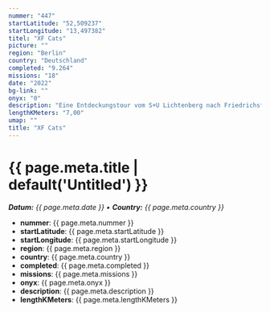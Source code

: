 ```yaml
---
nummer: "447"
startLatitude: "52,509237"
startLongitude: "13,497382"
titel: "XF Cats"
picture: ""
region: "Berlin"
country: "Deutschland"
completed: "9.264"
missions: "18"
date: "2022"
bg-link: ""
onyx: "0"
description: "Eine Entdeckungstour vom S+U Lichtenberg nach Friedrichsfelde; dort im Bogen durch den Weitlingkiez zurück zum Ausgangspunkt.\nGraphic available for free-already online in different parts of the world"
lengthKMeters: "7,00"
umap: ""
title: "XF Cats"
---
```

# {{ page.meta.title | default('Untitled') }}

_**Datum:** {{ page.meta.date }} • **Country:** {{ page.meta.country }}_

- **nummer**: {{ page.meta.nummer }}
- **startLatitude**: {{ page.meta.startLatitude }}
- **startLongitude**: {{ page.meta.startLongitude }}
- **region**: {{ page.meta.region }}
- **country**: {{ page.meta.country }}
- **completed**: {{ page.meta.completed }}
- **missions**: {{ page.meta.missions }}
- **onyx**: {{ page.meta.onyx }}
- **description**: {{ page.meta.description }}
- **lengthKMeters**: {{ page.meta.lengthKMeters }}
